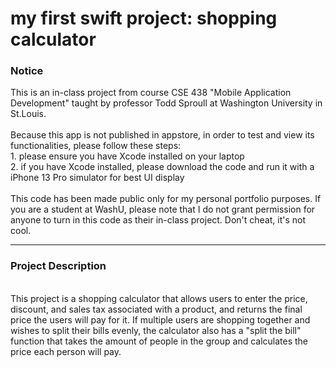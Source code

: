 # my first swift project: shopping calculator

<h3>Notice</h3>
This is an in-class project from course CSE 438 "Mobile Application Development" taught by professor Todd Sproull at Washington University in St.Louis.<br>
<br>
Because this app is not published in appstore, in order to test and view its functionalities, please follow these steps:<br>
1. please ensure you have Xcode installed on your laptop<br>
2. if you have Xcode installed, please download the code and run it with a iPhone 13 Pro simulator for best UI display<br>
<br>
This code has been made public only for my personal portfolio purposes. If you are a student at WashU, please note that I do not grant permission for anyone to turn in this code as their in-class project. Don't cheat, it's not cool.

---

<h3>Project Description</h3> <br>
This project is a shopping calculator that allows users to enter the price, discount, and sales tax associated with a product, and returns the final price the users will pay for it. If multiple users are shopping together and wishes to split their bills evenly, the calculator also has a "split the bill" function that takes the amount of people in the group and calculates the price each person will pay.
